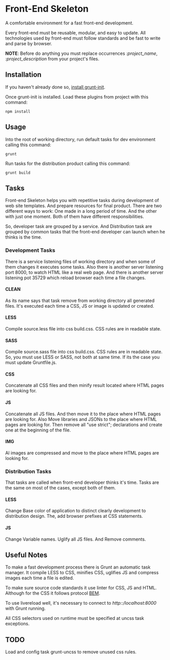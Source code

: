 # Front-End Skeleton

A comfortable environment for a fast front-end development.

Every front-end must be reusable, modular, and easy to update. All technologies
used by front-end must follow standards and be fast to write and parse by
browser.

**NOTE**: Before do anything you must replace occurrences *:project_name*,
*:project_description* from your project's files.

## Installation

If you haven't already done so, [install grunt-init][grunt-website].

Once grunt-init is installed. Load these plugins from project with this command:

```shell
npm install
```

## Usage

Into the root of working directory, run default tasks for dev environment calling this command:

```shell
grunt
```

Run tasks for the distribution product calling this command:

```shell
grunt build
```

## Tasks

Front-end Skeleton helps you with repetitive tasks during development of web
site templates. And prepare resources for final product. There are two different
ways to work: One made in a long period of time. And the other with just one
moment. Both of them have different responsibilities.

So, developer task are grouped by a service. And Distribution task are grouped
by common tasks that the front-end developer can launch when he thinks is the
time.

### Development Tasks

There is a service listening files of working directory and when some of them
changes it executes some tasks. Also there is another server listening port
8000, to watch HTML like a real web page. And there is another server listening
pot 35729 which reload browser each time a file changes.

#### CLEAN

As its name says that task remove from working directory all generated files.
It's executed each time a CSS, JS or image is updated or created.

#### LESS

Compile source.less file into css build.css. CSS rules are in readable state.

#### SASS

Compile source.sass file into css build.css. CSS rules are in readable state.
So, you must use LESS or SASS, not both at same time. If its the case you must
update Gruntfile.js.

#### CSS

Concatenate all CSS files and then minify result located where HTML pages are
looking for.

#### JS

Concatenate all JS files. And then move it to the place where HTML pages are
looking for. Also Move libraries and JSONs to the place where HTML pages are
looking for. Then remove all "use strict"; declarations and create one at the
beginning of the file.

#### IMG

Al images are compressed and move to the place where HTML pages are looking for.

### Distribution Tasks

That tasks are called when front-end developer thinks it's time. Tasks are the
same on most of the cases, except both of them.

#### LESS

Change Base color of application to distinct clearly development to distribution
design. The, add browser prefixes at CSS statements.

#### JS

Change Variable names. Uglify all JS files. And Remove comments.

## Useful Notes

To make a fast development process there is Grunt an automatic task manager. It
compile LESS to CSS, minifies CSS, uglifies JS and compress images each time a
file is edited.

To make sure source code standards it use linter for CSS, JS and HTML. Although
for the CSS it follows protocol [BEM][bem-website].

To use livereload well, it's necessary to connect to *http::/localhost:8000*
with Grunt running.

All CSS selectors used on runtime must be specified at uncss task exceptions.

## TODO

Load and config task grunt-uncss to remove unused css rules.

[bem-website]: http://getbem.com/
[grunt-website]: http://gruntjs.com/project-scaffolding
